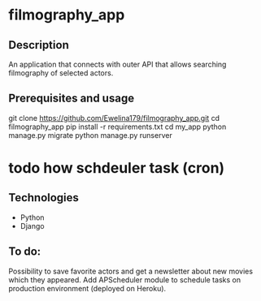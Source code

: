 # filmography_app

## Description

An application that connects with outer API that allows searching filmography of selected actors.

## Prerequisites and usage

git clone https://github.com/Ewelina179/filmography_app.git
cd filmography_app
pip install -r requirements.txt
cd my_app
python manage.py migrate
python manage.py runserver
# todo how schdeuler task (cron)

## Technologies

- Python
- Django

## To do:

Possibility to save favorite actors and get a newsletter about new movies which they appeared.
Add APScheduler module to schedule tasks on production environment (deployed on Heroku).
